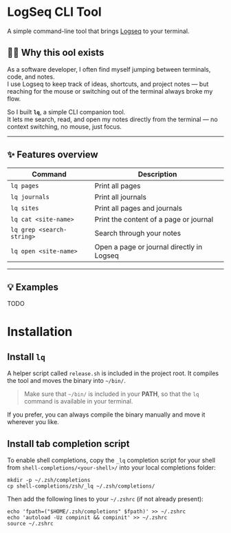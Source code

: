 # LogSeq CLI Tool

A simple command-line tool that brings [Logseq](https://logseq.com/) to your terminal.

## 🧑‍💻 Why this ool exists

As a software developer, I often find myself jumping between terminals, code, and notes.  
I use Logseq to keep track of ideas, shortcuts, and project notes — but reaching for the mouse or switching out of the terminal always broke my flow.

So I built **`lq`**, a simple CLI companion tool.  
It lets me search, read, and open my notes directly from the terminal — no context switching, no mouse, just focus.

---

## ✨ Features overview

| Command                   | Description                               |
| ------------------------- | ----------------------------------------- |
| `lq pages`                | Print all pages                           |
| `lq journals`             | Print all journals                        |
| `lq sites`                | Print all pages and journals              |
| `lq cat <site-name>`      | Print the content of a page or journal    |
| `lq grep <search-string>` | Search through your notes                 |
| `lq open <site-name>`     | Open a page or journal directly in Logseq |

---

## 💡 Examples

TODO

# Installation

## Install `lq`

A helper script called `release.sh` is included in the project root.
It compiles the tool and moves the binary into `~/bin/`.

> Make sure that `~/bin/` is included in your **PATH**, so that the `lq` command is available in your terminal.

If you prefer, you can always compile the binary manually and move it wherever you like.

## Install tab completion script

To enable shell completions, copy the `_lq` completion script for your shell from
`shell-completions/<your-shell>/` into your local completions folder:

```
mkdir -p ~/.zsh/completions
cp shell-completions/zsh/_lq ~/.zsh/completions/
```

Then add the following lines to your `~/.zshrc` (if not already present):

```
echo 'fpath=("$HOME/.zsh/completions" $fpath)' >> ~/.zshrc
echo 'autoload -Uz compinit && compinit' >> ~/.zshrc
source ~/.zshrc
```
